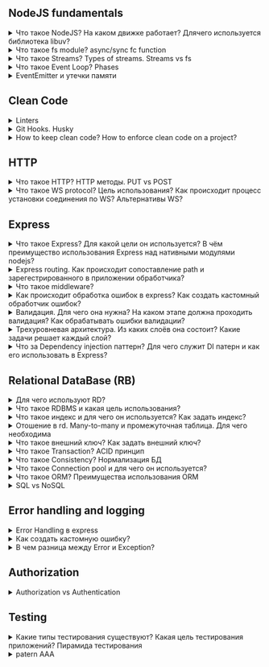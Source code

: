 ## NodeJS fundamentals

<details>
  <summary>Что такое NodeJS? На каком движке работает? Длячего используется библиотека libuv?</summary>

  Node.js представляет среду выполнения кода на JavaScript, которая построена на основе движка JavaScript Chrome V8, который позволяет транслировать вызовы на языке JavaScript в машинный код. Node.js прежде всего предназначен для создания серверных приложений на языке JavaScript.

  libuv - библиотека на C, реализующая цикл событий Node.js и все асинхронные операции платформы.

  Библиотека LibUV отвечает за две принципиально важные вещи:

  - кроссплатформенные операции ввода-вывода — работа с файлами, работа с сетью(как работать с Windows, Linux);
  - поддержка основного событийного цикла Node.JS.

  Когда мы запускаем какой то скрипт, то он запускается в режиме цикла. Этот цикл чередует выполнение JavaScript, который обеспечивается виртуальной машиной V8, с ожиданием различных событий ввода-вывода, срабатывания таймеров, за которые так же отвечает библиотека LibUV.
  И этот цикл будет продолжаться до тех пор, пока возможно появление каких то новых событий, ввода-вывода или таймеров которые нужно будет обработать.

  ![](https://i.stack.imgur.com/GwLqV.png)

  Источник: [imnotgenius.com](http://imnotgenius.com/21-sobytijnyj-tsikl-biblioteka-libuv/)

</details>

<details>
  <summary>Что такое fs module? async/sync fc function</summary>
  Модуль fs(File system) предоставляет множество очень полезных функций для доступа к файловой системе и взаимодействия с ней.
  Одна особенность модуля fs заключается в том, что все методы по умолчанию асинхронны, но они также могут работать синхронно, добавив Sync.

```javascript
fs.rename("before.json", "after.json", (err) => {
  if (err) {
    return console.error(err);
  }

  //done
});
// <--------------------------
const fs = require("fs");

try {
  fs.renameSync("before.json", "after.json");
  //done
} catch (err) {
  console.error(err);
}
```

Ключевое отличие здесь в том, что выполнение вашего скрипта будет заблокировано во втором примере до тех пор, пока операция с файлом не завершится успешно.

Источник: [nodejs.dev](https://nodejs.dev/learn/the-nodejs-fs-module)

</details>

<details>
  <summary>Что такое Streams? Types of streams. Streams vs fs</summary>
  Потоки - одна из фундаментальных концепций, лежащих в основе приложений Node.js.
  Они позволяют эффективно обрабатывать чтение / запись файлов, сетевое взаимодействие или любой вид сквозного обмена информацией.
  Например, обычный способ, когда вы говорите программе прочитать файл, файл считывается в память от начала до конца, а затем вы его обрабатываете.
  Используя потоки, вы читаете его по частям, обрабатывая его содержимое, не сохраняя его в памяти.
  
  Потоки в основном предоставляют два основных преимущества по сравнению с другими методами обработки данных:

- Эффективность памяти: вам не нужно загружать большие объемы данных в память, прежде чем вы сможете их обработать;
- Экономия времени: для начала обработки данных требуется гораздо меньше времени, поскольку вы можете начать обработку, как только они у вас появятся, а не ждать, пока будет доступна вся полезная нагрузка данных.

```javascript
const http = require("http");
const fs = require("fs");

const server = http.createServer(function (req, res) {
  fs.readFile(__dirname + "/data.txt", (err, data) => {
    res.end(data);
  });
  // vs
  const stream = fs.createReadStream(__dirname + "/data.txt");
  stream.pipe(res);
});
server.listen(3000);
```

Вместо того, чтобы ждать, пока файл будет полностью прочитан, мы начинаем его потоковую передачу HTTP-клиенту, как только у нас есть фрагмент данных, готовый к отправке.
Источник: [nodejs.dev](https://nodejs.dev/learn/nodejs-streams)

</details>

<details>
  <summary>Что такое Event Loop? Phases</summary>
  Код JavaScript для Node.js выполняется в одном потоке. Одновременно происходит только одно событие.

Обзор фаз:

- таймеры: в этой фазе выполняются коллбэки, заданные двумя функцияями  setTimeout() и setInterval();
- Panding callbacks: выполняет колбэки ввода/вывода отложенные до следующей итерации цикла, за исключением событий close, таймеров и setImmediate();
- ожидание, подготовка: используется только внутри node.js, c ними мы ничего делать не можем;
- опрос(poll): получение новых events ввода/вывода и вызываются колбэки ввода/вывода. Node.js может блокироваться на этом этапе;
- проверка(check): коллбэки, вызванные setImmediate(), вызываются на этом этапе;
- коллбэки события close: например, socket.on('close', ...);
  Между каждой итерацией цикла событий Node.js проверяет, ожидается ли завершение каких-либо асинхронных операций ввода/вывода или таймеров, и завершает работу, если их нет.

![](https://habrastorage.org/r/w780/getpro/habr/post_images/0fd/b3b/2e9/0fdb3b2e986359c1aa073bfc34b5e36f.png)

Источник: [medium.com](https://medium.com/devschacht/event-loop-timers-and-nexttick-18579cd122e0)

</details>

<details>
  <summary>EventEmitter и утечки памяти</summary>
  «EventEmitter» представляет собой основной объект реализующий работу с событиями в Node.JS. Большое количество других встроенных объектов, которые генерируют события в Node.JS, ему наследуют.

![image](https://user-images.githubusercontent.com/62482805/138591485-953099a8-e609-41fd-8d15-09f8d4ecb1b3.png)

![image](https://user-images.githubusercontent.com/62482805/138592107-d41b2aeb-714d-4b55-83c4-01c864709b2d.png)

Источник: [medium.com](https://medium.com/devschacht/event-loop-timers-and-nexttick-18579cd122e0)

</details>

## Clean Code

<details>
  <summary>Linters</summary>
</details>

<details>
  <summary>Git Hooks. Husky</summary>
  pre-commit, pre-push
</details>

<details>
  <summary>How to keep clean code? How to enforce clean code on a project?</summary>

1. Придерживаться соглашения нэйминга переменных:

- Для имен классов используйте UpperCamelCase с заглавной первой буквой.
- При именовании функций использовать CamelCase
- Для констант и переменных с более чем одним именем в объявлении использовать подчеркивание для разделения имен.

2. Разделяйте свои функции:

- Простой способ упорядочить ваш код - создать функцию для каждой отдельной задачи. Если функция делает больше, чем следует из ее названия, вам следует подумать о разделении функциональности и создании другой функции.
- Использование меньших функциональных блоков делает ваш код аккуратным. Кроме того, у вас может быть функция maininit (), которая хранит структуру приложения. Это упрощает повторное использование функций без дублирования кода.

3. Правильное комментирование:

- Комментарии проясняют сложные сегменты и объясняют высокоуровневые механизмы в вашем коде. Они описывают функциональность конкретного блока кода, тем самым давая другим программистам возможность лучше понять ваш код.
- Комментируя, воздержитесь от ненужных комментариев, которые повторяют тривиальные вещи.

4. Деструктуризация:

- позволяет разбивать сложные структуры данных, такие как объекты или массивы, на более простые части. Он обеспечивает удобный способ доступа к элементам массива и свойствам объекта.

5. Do Not Repeat Yourself
6. Использовать prettier
7. Используйте осмысленные имена переменных.
8. Порядок импорта модулей

Источник: [blog.logrocket.com](https://blog.logrocket.com/12-tips-for-writing-clean-and-scalable-javascript-3ffe30abfe20/)

</details>

## HTTP

<details>
  <summary>Что такое HTTP? HTTP методы. PUT vs POST</summary>
  HTTP — это просто название самого популярного протокола для общения в сети, и браузеры в основном выбирают HTTP при общении с серверами. HTTP-обмен подразумевает, что клиент (наш браузер) отправляет запрос, а сервер присылает ответ.

Работа браузера в основном состоит из:

- Разрешение DNS
- HTTP-обмен
- Рендеринг
- Сброс и повтор

Методы: GET, POST, PUT, PATCH, DELETE.

  <table>
    <thead>
      <tr>
        <th>
          <strong>PUT</strong>
        </th>
        <th>
          <strong>POST</strong>
        </th>
      </tr>
    </thead>
    <tbody>
      <tr>
        <td>RFC-2616 четко упоминает, что метод PUT запрашивает прикрепленный объект (в теле запроса), который должен быть сохранен на сервере, на котором размещен предоставленный Request-URI.<br><br>Если Request-URI относится к уже существующему ресурсу - произойдет операция обновления, в противном случае должна произойти операция создания, если Request-URI является допустимым URI ресурса (при условии, что клиенту разрешено определять идентификатор ресурса)..<pre>PUT /questions/{question-id}</pre></td>
        <td>>Метод POST используется для запроса, чтобы исходный сервер принял объект, прикрепленный в запросе, в качестве нового подчиненного ресурса, идентифицированного Request-URI в строке запроса.<br><br>По сути, это означает, что URI запроса POST должен иметь URI коллекции.<pre>POST /questions</pre></td>
      </tr>
      <tr>
        <td>Метод PUT идемпотентен. Поэтому, если мы повторим запрос несколько раз, это должно быть эквивалентно вызову одного запроса.</td>
        <td >POST НЕ идемпотентен. Итак, если мы повторим запрос N раз, у нас будет N ресурсов с N разными URI, созданными на сервере.</td>
      </tr>
      <tr>
        <td>Используйте PUT, когда мы хотим изменить отдельный ресурс, который уже является частью коллекции ресурсов.<br><br>PUT полностью заменяет ресурс. Используйте PATCH, если запрос обновляет часть ресурса.</td>
        <td>Используйте POST, если вы хотите добавить дочерний ресурс в коллекцию ресурсов.</td>
      </tr>
      <tr>
        <td>Хотя PUT идемпотентен, мы не должны кэшировать его ответ.</td>
        <td>Ответы на этот метод не кэшируются, если ответ не включает соответствующие поля заголовка Cache-Control или Expires.<br><br>Однако ответ 303 (см. Прочее) может использоваться для указания пользовательскому агенту получить кэшируемый ресурс.</td>
      </tr>
      <tr>
        <td>Как правило, на практике используйте PUT для операций UPDATE.</td>
        <td>Всегда используйте POST для операций CREATE.</td>
      </tr>
    </tbody>
  </table>
</details>

<details>
  <summary>Что такое WS protocol? Цель использования? Как происходит процесс установки соединения по WS? Альтернативы WS?</summary>
  WebSocket - постоянное соединение между клиентом и сервером, пользуясь которыми клиент и сервер могут отправлять данные друг другу в любое время.
  Один из наиболее часто используемых приёмов для создании иллюзии того, что сервер самостоятельно отправляет данные клиенту, называется «длинный опрос» (long polling). С использованием этой технологии клиент открывает HTTP-соединение с сервером, который держит его открытым до тех пор, пока не будет отправлен ответ. В результате, когда у сервера появляются данные для клиента, он их ему отправляет.
  У таких технологий одна и та же проблема: дополнительная нагрузка на систему, которую создаёт использование HTTP, что делает всё это неподходящим для организации работы приложений, где требуется высокая скорость отклика. 
</details>

## Express

<details>
  <summary>Что такое Express? Для какой цели он используется? В чём преимущество использования Express над нативными модулями nodejs?</summary>

  Express - самый популярный веб-фреймворк для Node.
  Он предоставляет следующие механизмы:
  - Написание обработчиков для запросов с различными HTTP-методами в разных URL-адресах (маршрутах).
  - Интеграцию с механизмами рендеринга «view», для генерации ответов, вставляя данные в шаблоны.
  - Установка общих параметров веб-приложения, такие как порт для подключения, и расположение шаблонов, которые используются для отображения ответа.
  - «middlewares» для дополнительной обработки запроса в любой момент в конвейере обработки запросов.
</details>

<details>
  <summary>Express routing. Как происходит сопоставление path и зарегестрированного в приложении обработчика?</summary>

  Route - это часть кода Express, которая связывает команду HTTP (GET, POST, PUT, DELETE и т. Д.), Путь / шаблон URL-адреса и функцию, которая вызывается для обработки этого шаблона.
  Ниже приводятся примеры путей маршрутов на основе строк.

  Данный путь маршрута сопоставляет запросы с корневым маршрутом, /.
  ```javascript
  app.get('/', function (req, res) {
    res.send('root');
  });
  ```
  Примеры путей маршрутов на основе регулярных выражений.

  Данный путь маршрута сопоставляет любой элемент с “a” в имени маршрута.
  ```javascript
  app.get(/a/, function(req, res) {
    res.send('/a/');
  });
  ```
  Источник: [expressjs.com](https://expressjs.com/ru/guide/routing.html)
</details>

<details>
  <summary>Что такое middleware?</summary>

  Функции промежуточной обработки (middleware) - это функции, имеющие доступ к объекту запроса (req), объекту ответа (res) и к следующей функции промежуточной обработки в цикле “запрос-ответ” приложения. Следующая функция промежуточной обработки, как правило, обозначается переменной next.
  ![image](https://user-images.githubusercontent.com/62482805/138703995-3f6a48b8-fb50-451e-bfc2-39a0ce76ceee.png)

  Источник: [expressjs.com](https://expressjs.com/ru/guide/writing-middleware.html#:~:text=%D0%9E%D0%B1%D0%B7%D0%BE%D1%80,%D0%BA%D0%B0%D0%BA%20%D0%BF%D1%80%D0%B0%D0%B2%D0%B8%D0%BB%D0%BE%2C%20%D0%BE%D0%B1%D0%BE%D0%B7%D0%BD%D0%B0%D1%87%D0%B0%D0%B5%D1%82%D1%81%D1%8F%20%D0%BF%D0%B5%D1%80%D0%B5%D0%BC%D0%B5%D0%BD%D0%BD%D0%BE%D0%B9%20next%20.)
</details>

<details>
  <summary>Как происходит обработка ошибок в express? Как создать кастомный обработчик ошибок?</summary>

  Можно обработывать синхронные и асинхронные ошибки.

  Синхронные:
  ```javascript
  app.post('/testing', (req, res) => {
    throw new Error('Something broke! ')
  })
  ```
  Такие ошибки можно перехватить с помощью обработчика ошибок Express.
  Вот что делает стандартный обработчик ошибок Express:
  - Устанавливает код состояния HTTP-ответа в значение 500.
  - Отправляет сущности, выполнившей запрос, текстовый ответ.
  - Логирует текстовый ответ в консоль.

  Для обработки асинхронных ошибок нужно отправить ошибку обработчику ошибок Express через аргумент next:
  ```javascript
  app.post('/testing', async (req, res, next) => {
    return next(new Error('Something broke again! '))
  })
  // or
  app.get('/', function (req, res, next) {
    fs.readFile('/file-does-not-exist', function (err, data) {
      if (err) {
        next(err) // Pass errors to Express.
      } else {
        res.send(data)
      }
    })
  })
  ```
  Обработчики ошибок Express принимают 4 аргумента:
  - error
  - req
  - res
  - next

  Размещать их нужно после промежуточных обработчиков и маршрутов.
  Если создать собственный обработчик ошибок, то Express прекратит использование стандартного обработчика. Для того чтобы обработать ошибку, нужно сформировать ответ для фронтенд-приложения, которое обратилось к конечной точке, в которой возникла ошибка. Это означает, что нужно выполнить следующие действия:
  - Сформировать и отправить подходящий код состояния ответа.
  - Сформировать и отправить подходящий ответ.

  ```javascript
  app.use((error, req, res, next) => {
    // Ошибка, выдаваемая в ответ на неправильно сформированный запрос
    res.status(400)
    res.json(/* ... */)
  })  
  ```
  Источник: [habr.com](https://habr.com/ru/company/ruvds/blog/476290/)
</details>

<details>
  <summary>Валидация. Для чего она нужна? На каком этапе должна проходить валидация? Как обрабатывать ошибки валидации?</summary>
</details>

<details>
  <summary>Трехуровневая архитектура. Из каких слоёв она состоит? Какие задачи решает каждый слой?</summary>

  Трехуровневая архитектура - это архитектура веб-приложений, которая широко используется во всем мире. В основном он содержит 3 уровня: клиент, сервер и база данных.

  Это архитектура приложения основана на типичной модели MVC. 
  
  Клиентский уровень (View) будет написан на Javascript, HTML и CSS с использованием ReactJS в качестве фреймворка. Этот уровень архитектуры - это то, с чем пользователь будет взаимодействовать, чтобы получить доступ к функциям нашего приложения.

  Уровень бизнес-логики (Controller) например написан с использованием NodeJs и ExpressJS, и этот уровень представляет собой сервер приложений, который будет действовать как мост для связи для уровня клиента и уровня базы данных. Этот уровень будет обслуживать HTML-страницы на устройстве пользователя и принимать HTTP-запросы от пользователя с соответствующим ответом.

  Уровнь базы данных (Model). Здесь мы хранятся все важные данные, необходимые нашему приложению для работы.

  Источник: [ichi.pro](https://ichi.pro/ru/polnoe-rukovodstvo-po-sozdaniu-horoso-strukturirovannoj-trehurovnevoj-arhitektury-stek-mern-es6-222181300500485)

</details>

<details>
  <summary>Что за Dependency injection паттерн? Для чего служит DI патерн и как его использовать в Express?</summary>

  В разработке программного обеспечения, внедрение зависимостей это такая техника, где посредством одного объекта (или статического метода) предоставляются зависимости другого объекта. Зависимость — это объект, который может быть использован (как сервис).

  Существует три основных типа внедрения зависимостей:
  - constructor injection: все зависимости передаются через конструктор класса.
  - setter injection: разработчик добавляет setter-метод, с помощью которого инжектор внедряет зависимость
  - interface injection: зависимость предоставляет инжектору метод, с помощью которого инжектор передаст зависимость. Разработчики должны реализовать интерфейс, предоставляющий setter-метод, который принимает зависимости.

  Инверсия управления — концепция, лежащая в основе внедрения зависимости
  Это означает, что класс не должен конфигурировать свои зависимости статистически, а должен быть сконфигурирован другим классом извне.

  Преимущества использования внедрения зависимостей:
  - Помогает в модульном тестировании
  - Количество шаблонного кода сокращается, поскольку инициализация зависимостей выполняется компонентом инжектора;
  - Расширение приложения становится еще проще;
  - Помогает уменьшить связность кода, что важно при разработке приложений.

  Источник: [medium.com](https://xufocoder.medium.com/a-quick-intro-to-dependency-injection-what-it-is-and-when-to-use-it-de1367295ba8)
</details>

## Relational DataBase (RB)

<details>
  <summary>Для чего используют RD?</summary>

  Реляционная база данных – это набор данных с предопределенными связями между ними. 
  Эти данные организованны в виде набора таблиц, каждая строка содержит запись с уникальным идентификатором, известным как ключ, и каждый столбец содержит атрибуты данных. В таблицах хранится информация об объектах, представленных в базе данных.

  К основным преимуществам реляционных баз данных можно отнести следующее:
  - Категоризация данных. Администраторы баз данных могут легко классифицировать и хранить данные в реляционной базе данных, которые затем можно запрашивать и фильтровать для извлечения информации для отчетов. Реляционные базы данных также легко расширяются и не зависят от физической организации. После создания исходной базы данных можно добавить новую категорию данных без изменения существующих приложений.
  - Точность. Данные хранятся только один раз, что исключает дедупликацию данных в процедурах хранения.
  - Сотрудничество. Несколько пользователей могут получить доступ к одной и той же базе данных.
  - Безопасность. Прямой доступ к данным в таблицах в РСУБД может быть ограничен определенными пользователями.

  Cloud-based relational databases - Amazon Relational Database Service, Google Cloud SQL, IBM DB2 on Cloud, SQL Azure and Oracle Cloud.

  Источник: [techtarget.com](https://searchdatamanagement.techtarget.com/definition/relational-database)
</details>

<details>
  <summary>Что такое RDBMS и какая цель использования?</summary>
  
  RDBMS (Relational Database Management System) – это система для управления базами данных (далее – БД), базирующаяся на реляционной модели.
  
  Таблица 

  В RDBMS данные хранятся в объектах, которые называются таблицами. Таблица – это набор связанных по смыслу данных, состоящий из столбцов и рядов.

  Поле, Запись, Колонка, NULL.

  Источник: [proselyte.net](https://proselyte.net/tutorials/sql/rdbms-basic-concepts/)
</details>

<details>
  <summary>Что такое индекс и для чего он используется? Как задать индекс?</summary>

  Констрейнт INDEX используется для того, чтобы крайне быстро добавлять и получать данные из таблицы. 

  Правильное использование данного элемента способно крайне повысить производительность при работе с большими базами данных (далее – БД).

  Источник: [proselyte.net](https://proselyte.net/tutorials/sql/rdbms-basic-concepts/constraint-index/)
</details>

<details>
  <summary>Отошение в rd. Many-to-many и промежуточная таблица. Для чего необходима</summary>

  Типы отношений:
  - ManyToOne
  - OneToMany
  - ManyToMany
  - OneToOne

  ManyToMany использует промежуточную таблицу и нужен, когда обе стороны отношений могут иметь множество с другой стороны (например, “ученики” и “предметы”: каждый ученик во многих предметах, и каждый класс имеет множество учеников).
  Для реализации связи ManyToMany нам нужен некий посредник между двумя рассматриваемыми таблицами. Он должен хранить два внешних ключа, первый из которых ссылается на первую таблицу, а второй — на вторую.
  Связь OneToOne базируется на том, что столбец может хранить только уникальное значение, накладывается ограничение unique (либо primary key, может принимать null).
  Можно сказать, что отношение один к одному — это разделение одной и той же таблицы на две.

  Источник: [habr.com](https://habr.com/ru/post/488054/)
</details>

<details>
  <summary>Что такое внешний ключ? Как задать внешний ключ?</summary>
  
  Внешние ключи позволяют установить связи между таблицами. Внешний ключ устанавливается для столбцов из зависимой, подчиненной таблицы, и указывает на один из столбцов из главной таблицы. Как правило, внешний ключ указывает на первичный ключ из связанной главной таблицы.
  
  Определим две таблицы и свяжем их посредством внешнего ключа:
  ```javascript
  CREATE TABLE Customers
  (
      Id INT PRIMARY KEY AUTO_INCREMENT,
      Age INT, 
      FirstName VARCHAR(20) NOT NULL,
      LastName VARCHAR(20) NOT NULL,
      Phone VARCHAR(20) NOT NULL UNIQUE
  );
  
  CREATE TABLE Orders
  (
      Id INT PRIMARY KEY AUTO_INCREMENT,
      CustomerId INT,
      CreatedAt Date,
      FOREIGN KEY (CustomerId)  REFERENCES Customers (Id)
  ); 
  ```

  Источник: [metanit.com](https://metanit.com/sql/mysql/2.5.php)
</details>

<details>
  <summary>Что такое Transaction? ACID принцип</summary>

  Transaction — это осуществление одного или нескольких изменений базы данных.

  Транзакция включает в себя два результата: либо Успех, либо Неудача.

  Например, если вы создаете, обновляете или удаляете запись из таблицы, вы выполняете в этой таблице транзакцию. 
  Практически вы собираете множество SQL-запросов в группу, и они будут выполняться вместе как часть транзакции.

  Транзакции имеют следующие четыре стандартных свойства, обычно обозначаемых аббревиатурой ACID.
  - Атомарность(Atomicity) – обеспечивает, чтобы все операции входящие в единицу работы были завершены успешно. В противном случае транзакция прерывается в момент сбоя, и все предыдущие операции возвращаются в прежнее состояние.
  - Согласованность(Consistency) — обеспечивает, чтобы база данных надлежащим образом изменяла состояние при успешной транзакции.
  - Изолированность(Isolation) — позволяет транзакциям работать независимо друг от друга и прозрачно.
  - Долговечность(Durability) — гарантирует, что результат совершенной транзакции сохранится в случае сбоя системы.

  Журнал транзакций SQL - это файл, содержащий журналы, которые были созданы в процессе регистрации транзакций, произошедших в базе данных.

  Источник: [devacademy.ru](https://devacademy.ru/recipe/chto-takoe-sql-tranzakciya)
</details>

<details>
  <summary>Что такое Consistency? Нормализация БД</summary>

  Согласованность(Consistency) — обеспечивает, чтобы база данных надлежащим образом изменяла состояние при успешной транзакции.

  Нормальная форма базы данных – это набор правил и критериев, которым должна отвечать база данных.

  Нормализация данных борется с избыточностью.

  Избыточность данных – это когда одни и те же данные хранятся в базе в нескольких местах, именно это и приводит к аномалиям.

  Дело в том, что избыточность данных создает предпосылки для появления различных аномалий, снижает производительность, и делает управление данными не гибким и не очень удобным. 

  Нормализация нужна для:
  - Устранения аномалий
  - Повышения производительности
  - Повышения удобства управления данными

  Нужно выносить повторяющиеся поля в отдельные таблицы.

  Источник: [info-comp.ru](https://info-comp.ru/database-normalization)
</details>

<details>
  <summary>Что такое Connection pool и для чего он используется?</summary>

  Пул соединений — это метод повышения производительности приложения, когда N соединений с базой данных открываются и управляются в пуле. 
  Когда база данных посылается запрос, из пула выбиратся свобное подключение (или создается новое, если сводобных нет и не превышен лимит). Это позволяет снизить издержки на создание новых подключений.

  Источник: [metanit.com](https://metanit.com/web/nodejs/8.5.php)
</details>

<details>
  <summary>Что такое ORM? Преимущества использования ORM</summary>

  Object-Relational Mapping, объектно-реляционное отображение — прослойка между базой данных и кодом который пишет программист, которая позволяет созданые в программе объекты складывать/получать в/из бд.

  Библиотеки ORM часто содержат гораздо больше важных функций, таких как:
  - построители запросов
  - сценарии миграции
  - инструмент CLI для генерации шаблонного кода
  - функция заполнения для предварительного заполнения таблиц тестовыми данными

  Источник: [metanit.com](https://metanit.com/web/nodejs/8.5.php)
</details>

<details>
  <summary>SQL vs NoSQL</summary>

  SQL и NoSQL, реляционные и нереляционные базы данных. Различия между ними заключаются в том, как они спроектированы, какие типы данных поддерживают, как хранят информацию.

  Плюсы выбора SQL-базы:
  - Необходимость соответствия базы данных требованиям ACID (Atomicity, Consistency, Isolation, Durability — атомарность, непротиворечивость, изолированность, долговечность). Это позволяет уменьшить вероятность неожиданного поведения системы и обеспечить целостность базы данных. Достигается подобное путём жёсткого определения того, как именно транзакции взаимодействуют с базой данных. Это отличается от подхода, используемого в NoSQL-базах, которые ставят во главу угла гибкость и скорость, а не 100% целостность данных.
  - Данные, с которыми вы работаете, структурированы, при этом структура не подвержена частым изменением. Если ваша организация не находится в стадии экспоненциального роста, вероятно, не найдётся убедительных причин использовать БД, которая позволяет достаточно вольно обращаться с типами данных и нацелена на обработку огромных объёмов информации.

  Если есть подозрения, что база данных может стать узким местом некоего проекта, основанного на работе с большими объёмами информации, стоит посмотреть в сторону NoSQL-баз, которые позволяют то, чего не умеют реляционные БД.

  Вот возможности, которые стали причиной популярности таких NoSQL баз данных, как MongoDB, CouchDB, Cassandra, HBase:
  - Хранение больших объёмов неструктурированной информации. База данных NoSQL не накладывает ограничений на типы хранимых данных. Более того, при необходимости в процессе работы можно добавлять новые типы данных.
  - Использование облачных вычислений и хранилищ. Облачные хранилища — отличное решение, но они требуют, чтобы данные можно было легко распределить между несколькими серверами для обеспечения масштабирования. Использование, для тестирования и разработки, локального оборудования, а затем перенос системы в облако, где она и работает — это именно то, для чего созданы NoSQL базы данных.
  - Быстрая разработка. Если вы разрабатываете систему, используя agile-методы, применение реляционной БД способно замедлить работу. NoSQL базы данных не нуждаются в том же объёме подготовительных действий, которые обычно нужны для реляционных баз.

  Источник: [habr.com](https://habr.com/ru/company/ruvds/blog/324936/)
</details>

## Error handling and logging

<details>
  <summary>Error Handling в express</summary>

  Express поставляется с обработчиком ошибок по умолчанию, поэтому вам не нужно писать собственный, чтобы начать работу.

  Для ошибок, возвращаемых асинхронными функциями, вызванными обработчиками маршрутов и промежуточным программным обеспечением, вы должны передать их в функцию next (), где Express их перехватит и обработает. Например:

  ```javascript
  app.get('/', function (req, res, next) {
    fs.readFile('/file-does-not-exist', function (err, data) {
      if (err) {
        next(err) // Pass errors to Express.
      } else {
        res.send(data)
      }
    })
  })
  ```
  Начиная с Express 5, обработчики маршрутов и промежуточное ПО, возвращающие Promise, будут вызывать next (value) автоматически, когда они отклоняют или выдают ошибку. Например:

  ```javascript
  app.get('/user/:id', async function (req, res, next) {
    var user = await getUserById(req.params.id)
    res.send(user)
  })
  ```

  Источник: [expressjs.com](https://expressjs.com/en/guide/error-handling.html)
</details>

<details>
  <summary>Как создать кастомную ошибку?</summary>

  Источник: [scoutapm.com](https://scoutapm.com/blog/express-error-handling)
</details>

<details>
  <summary>В чем разница между Error и Exception?</summary>

  - JavaScript выдает Error
  - Разработчики создают Exception

  При использовании блоков try catch или try catch finally вы будете иметь дело как с JavaScript Exception , так и с Error . С точки зрения кода разница не имеет никакого влияния.

  За кулисами браузеры используют один и тот же window.Error constructor . Exception -это экземпляр Error с name и message , которые содержат "Exception".

  По условию, существует разница между Error и Exception . Error указывает на явное нарушение. A TypeError или ReferenceError означает, что вы не следуете спецификациям языка.

  Exception генерируется, когда вы получаете доступ к ответу XMLHttpRequest до его завершения. Error -это крик "you broke the law", а Exception -это подушка "Almost there!" на плече. Надеюсь, аналогия поможет!

  Источник: [scoutapm.com](https://scoutapm.com/blog/express-error-handling)
</details>

## Authorization 

<details>
  <summary>Authorization vs Authentication</summary>

  Для начала система запрашивает логин, пользователь его указывает, система распознает его как существующий — это <ins>**идентификация**</ins>.

  После этого Google просит ввести пароль, пользователь его вводит, и система соглашается, что пользователь, похоже, действительно настоящий, раз пароль совпал, — это <ins>**аутентификация**</ins>.

  Скорее всего, Google дополнительно спросит еще и одноразовый код из SMS или приложения. Если пользователь и его правильно введет, то система окончательно согласится с тем, что он настоящий владелец аккаунта, — это <ins>**двухфакторная аутентификация**</ins>.

  После этого система предоставит пользователю право читать письма в его почтовом ящике и все в таком духе — <ins>**это авторизация**</ins>.

  Популярные методы аутентификации:
  - Аутентификация на основе пароля - это простой метод аутентификации, для которого требуется пароль для подтверждения личности пользователя.
  - Аутентификация без пароля - это когда пользователь проверяется с помощью OTP или волшебной ссылки, доставленной на зарегистрированный адрес электронной почты или номер телефона.
  - 2FA / MFA требует более одного уровня безопасности, например дополнительного PIN-кода или секретного вопроса, для идентификации пользователя и предоставления доступа к системе.
  - Социальная аутентификация проверяет и аутентифицирует пользователей с существующими учетными данными из социальных сетей.
  
  Популярные методы авторизации:
  - Контроль доступа на основе ролей (RBAC) может быть реализован для управления привилегиями между системой и пользователем.
  - Веб-токен JSON (JWT) - это открытый стандарт для безопасной передачи данных между сторонами, и пользователи авторизуются с помощью пары открытого / закрытого ключей.
  
  Источник: [kaspersky.ru](https://www.kaspersky.ru/blog/identification-authentication-authorization-difference/29123/)
</details>

## Testing

<details>
  <summary>Какие типы тестирования существуют? Какая цель тестирования приложений? Пирамида тестирования</summary>

  Тестирование бывает:
  - Блочное (Unit testing) — тестирование одного модуля в изоляции.
  - Интеграционное (Integration Testing) — тестирование группы взаимодействующих модулей.
  - Системное (System Testing) — тестирование системы в целом.

  Цели:
  - Предоставление информации о качестве ПО конечному заказчику;
  - Повышение качества ПО;
  - Предотвращение появления дефектов.

  «Пирамида тестов» — метафора, которая означает группировку тестов программного обеспечения по разным уровням детализации. 

  Оригинальная пирамида тестов Майка Кона состоит из трёх уровней (снизу вверх):
  - Юнит-тесты.
  - Сервисные тесты.
  - Тесты пользовательского интерфейса
  
  Из этой пирамиды главное запомнить два принципа:
  - Писать тесты разной детализации.
  - Чем выше уровень, тем меньше тестов.

  Источник: [habr.com](https://habr.com/ru/post/358950/)
</details>

<details>
  <summary>patern AAA</summary>

  Шаблон AAA (подготовка-действие-подтверждение) стал почти стандартом в отрасли. В нем предлагается разделить метод тестирования на три части: подготовка, действие и подтверждение. Каждый из них несет ответственность только за ту часть, в честь которой они названы.
  
  Источник: [medium.com](https://medium.com/@pjbgf/title-testing-code-ocd-and-the-aaa-pattern-df453975ab80)
</details>
